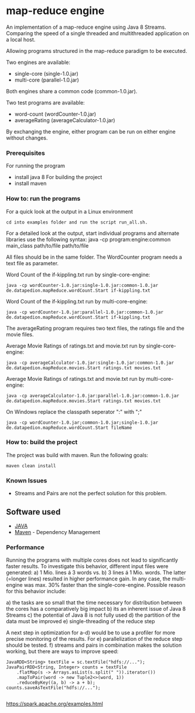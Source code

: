 # map-reduce engine

An implementation of a map-reduce engine using Java 8 Streams. 
Comparing the speed of a single threaded and multithreaded application on a local host.

Allowing programs structured in the map-reduce paradigm to be executed. 

Two engines are available:
- single-core (single-1.0.jar)
- multi-core  (parallel-1.0.jar)

Both engines share a common code (common-1.0.jar).

Two test programs are available:
- word-count (wordCounter-1.0.jar)
- averageRating (averageCalculator-1.0.jar) 

By exchanging the engine, either program can be run on either engine without changes.


### Prerequisites

For running the program
- install java 8 
For building the project
- install maven 


### How to: run the programs

For a quick look at the output in a Linux environment

```
cd into examples folder and run the script run_all.sh.

```

For a detailed look at the output, start individual programs and alternate libraries use the following syntax:
java -cp program:engine:common main_class path/to/file path/to/file


All files should be in the same folder. The WordCounter program needs a text file as parameter. 


Word Count of the if-kippling.txt run by single-core-engine: 

```
java -cp wordCounter-1.0.jar:single-1.0.jar:common-1.0.jar de.datapedion.mapReduce.wordCount.Start if-kippling.txt 

```

Word Count of the if-kippling.txt run by multi-core-engine:

```
java -cp wordCounter-1.0.jar:parallel-1.0.jar:common-1.0.jar de.datapedion.mapReduce.wordCount.Start if-kippling.txt

```


The averageRating program requires two text files, the ratings file and the movie files.


Average Movie Ratings of ratings.txt and movie.txt run by single-core-engine:

```
java -cp averageCalculator-1.0.jar:single-1.0.jar:common-1.0.jar de.datapedion.mapReduce.movies.Start ratings.txt movies.txt 
```


Average Movie Ratings of ratings.txt and movie.txt run by multi-core-engine:

```
java -cp averageCalculator-1.0.jar:parallel-1.0.jar:common-1.0.jar de.datapedion.mapReduce.movies.Start ratings.txt movies.txt
```


On Windows replace the classpath seperator ":" with ";"

```
java -cp wordCounter-1.0.jar;common-1.0.jar;single-1.0.jar de.datapedion.mapReduce.wordCount.Start fileName

```

### How to: build the project

The project was build with maven. Run the following goals:

```
maven clean install
```

### Known Issues

- Streams and Pairs are not the perfect solution for this problem.

## Software used

* [JAVA](https://java.com/en/download/) 
* [Maven](https://maven.apache.org/) - Dependency Management


### Performance

Running the programs with multiple cores does not lead to significantly faster results. To investigate this behavior, different input files were generated: a) 1 Mio. lines á 3 words vs. b) 3 lines á 1 Mio. words. The latter (=longer lines) resulted in higher performance gain. In any case, the multi-engine was max. 30% faster than the single-core-engine.
Possible reason for this behavior include:

a) the tasks are so small that the time necessary for distribution between the cores has a comparatively big impact 
b) its an inherent issue of Java 8 Streams
c) the potential of Java 8 is not fully used
d) the partition of the data must be improved
e) single-threading of the reduce step

A next step in optimization for a-d) would be to use a profiler for more precise monitoring of the results. 
For e) parallelization of the reduce step should be tested. 
f) streams and pairs in combination makes the solution working, but there are ways to improve speed:

```
JavaRDD<String> textFile = sc.textFile("hdfs://...");
JavaPairRDD<String, Integer> counts = textFile
    .flatMap(s -> Arrays.asList(s.split(" ")).iterator())
    .mapToPair(word -> new Tuple2<>(word, 1))
    .reduceByKey((a, b) -> a + b);
counts.saveAsTextFile("hdfs://...");
  
```
https://spark.apache.org/examples.html






